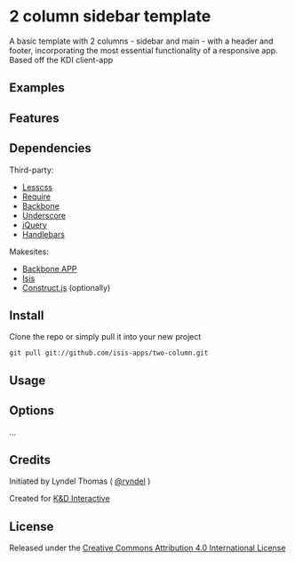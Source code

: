 # 2 column sidebar template

A basic template with 2 columns - sidebar and main - with a header and footer, incorporating the most essential functionality of a responsive app. 
Based off the KDI client-app
## Examples

## Features

## Dependencies

Third-party:

* [Lesscss](http://lesscss.org/)
* [Require](http://requirejs.org/)
* [Backbone](http://backbonejs.org/)
* [Underscore](http://underscorejs.org/)
* [jQuery](http://jquery.com/)
* [Handlebars](http://handlebarsjs.com/)

Makesites: 

* [Backbone APP](http://github.com/makesites/backbone-app)
* [Isis](http://github.com/makesites/isis)
* [Construct.js](http://github.com/makesites/construct) (optionally)


## Install

Clone the repo or simply pull it into your new project
```
git pull git://github.com/isis-apps/two-column.git

```


## Usage



## Options 

...


## Credits

Initiated by Lyndel Thomas ( [@ryndel](http://github.com/ryndel) )

Created for [K&D Interactive](http://kdi.co/)


## License

Released under the [Creative Commons Attribution 4.0 International License](http://creativecommons.org/licenses/by/4.0/)


